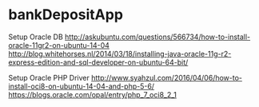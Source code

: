 # bankDepositApp
Setup Oracle DB
http://askubuntu.com/questions/566734/how-to-install-oracle-11gr2-on-ubuntu-14-04
http://blog.whitehorses.nl/2014/03/18/installing-java-oracle-11g-r2-express-edition-and-sql-developer-on-ubuntu-64-bit/

Setup Oracle PHP Driver
http://www.syahzul.com/2016/04/06/how-to-install-oci8-on-ubuntu-14-04-and-php-5-6/
https://blogs.oracle.com/opal/entry/php_7_oci8_2_1
